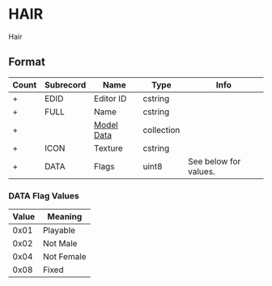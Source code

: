 HAIR
====

Hair

## Format

Count | Subrecord | Name | Type | Info
------|-------|------|------|-----
+ | EDID | Editor ID | cstring |
+ | FULL | Name | cstring |
+ | | [Model Data](Subrecords/Model.md) | collection |
+ | ICON | Texture | cstring |
+ | DATA | Flags | uint8 | See below for values.

### DATA Flag Values

Value | Meaning
------|--------
0x01 | Playable
0x02 | Not Male
0x04 | Not Female
0x08 | Fixed
